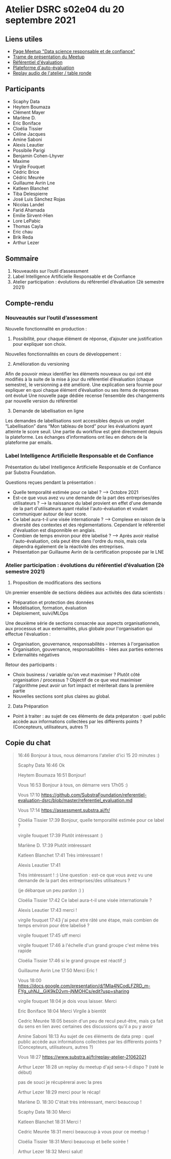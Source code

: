 # Atelier DSRC s02e04 du 20 septembre 2021

## Liens utiles

- [Page Meetup "Data science responsable et de confiance"](https://www.meetup.com/fr-FR/data-science-responsable-et-de-confiance/)
- [Trame de présentation du Meetup](https://docs.google.com/presentation/d/1MIa4NCodLFZRD_m-FYg_uhNJ__GiK9kD2vm-jNMOHCs/edit?usp=sharing)
- [Référentiel d'évaluation](https://github.com/SubstraFoundation/referentiel-evaluation-dsrc/blob/master/referentiel_evaluation.md)
- [Plateforme d'auto-évaluation](https://assessment.substra.ai/)
- [Replay audio de l'atelier / table ronde](https://www.substra.ai/fr/replay-atelier-21062021)

## Participants

- Scaphy Data
- Heytem Boumaza
- Clément Mayer
- Marlène D.
- Eric Boniface
- Cloélia Tissier
- Céline Jacques
- Amine Saboni
- Alexis Leautier
- Possibile Parigi
- Benjamin Cohen-Lhyver
- Maxime
- Virgile Fouquet
- Cédric Brice
- Cédric Meurée
- Guillaume Avrin Lne
- Katleen Blanchet
- Tiba Delespierre
- José Luis Sànchez Rojas
- Nicolas Landel
- Farid Ahamada
- Emilie Sirvent-Hien
- Lore LePabic
- Thomas Cayla
- Eric chau
- Brik Reda
- Arthur Lezer

## Sommaire

1. Nouveautés sur l’outil d’assessment
1. Label Intelligence Artificielle Responsable et de Confiance
1. Atelier participation : évolutions du référentiel d’évaluation (2è semestre 2021)

## Compte-rendu

### Nouveautés sur l’outil d’assessment

Nouvelle fonctionnalité en production : 

1. Possibilité, pour chaque élément de réponse, d’ajouter une justification pour expliquer son choix.

Nouvelles fonctionnalités en cours de développement : 

2. Amélioration du versioning

Afin de pouvoir mieux identifier les éléments nouveaux ou qui ont été modifiés à la suite de la mise à jour du référentiel d’évaluation (chaque semestre), le versionning a été amélioré. 
Une explication sera fournie pour expliquer en quoi chaque élément d’évaluation ou ses items de réponses ont évolué
Une nouvelle page dédiée recense l’ensemble des changements par nouvelle version du référentiel

3. Demande de labellisation en ligne 

Les demandes de labellisations sont accessibles depuis un onglet “Labellisation” dans “Mon tableau de bord” pour les évaluations ayant atteinte le score seuil. 
Une partie du workflow est géré directement depuis la plateforme. 
Les échanges d’informations ont lieu en dehors de la plateforme par emails. 

### Label Intelligence Artificielle Responsable et de Confiance

Présentation du label Intelligence Artificielle Responsable et de Confiance par Substra Foundation.

Questions reçues pendant la présentation : 

- Quelle temporalité estimée pour ce label ? --> Octobre 2021 
- Est-ce que vous avez vu une demande de la part des entreprises/des utilisateurs ? --> la naissance du label provient en effet d'une demande de la part d'utilisateurs ayant réalisé l'auto-évaluation et voulant communiquer autour de leur score. 
- Ce label aura-t-il une visée internationale ? --> Complexe en raison de la diversité des contextes et des réglementations. Cependant le référentiel d'évaluation est disponnible en anglais. 
- Combien de temps environ pour être labelisé ? --> Après avoir réalisé l'auto-évaluation, cela peut être dans l'ordre du mois, mais cela dépendra également de la réactivité des entreprises. 
- Présentation par Guillaume Avrin de la certification proposée par le LNE 

### Atelier participation : évolutions du référentiel d’évaluation (2è semestre 2021)

1. Proposition de modifications des sections 

Un premier ensemble de sections dédiées aux activités des data scientists :

- Préparation et protection des données
- Modélisation, formation, évaluation
- Déploiement, suivi/MLOps

Une deuxième série de sections consacrée aux aspects organisationnels, aux processus et aux externalités, plus globale pour l'organisation qui effectue l'évaluation :

- Organisation, gouvernance, responsabilités - internes à l'organisation
- Organisation, gouvernance, responsabilités - liées aux parties externes
- Externalités négatives

Retour des participants : 

- Choix business / variable qu'on veut maximiser ? Plutôt côté organisation / processus ? Objectif de ce que veut maximiser l'algorithme peut avoir un fort impact et mériterait dans la première partie
- Nouvelles sections sont plus claires au global. 

2. Data Préparation

- Point à traiter : au sujet de ces éléments de data préparaton : quel public accède aux informations collectées  par les différents points ? (Concepteurs, utilisateurs, autres ?)

## Copie du chat

> 16:46
> Bonjour à tous, nous démarrons l'atelier d'ici 15 20 minutes :) 
> 
>Scaphy Data
> 16:46
> Ok
>
> Heytem Boumaza
> 16:51
> Bonjour!
>
> Vous
> 16:53
> Bonjour à tous, on démarre vers 17h05 :) 
>
> Vous
> 17:10
> https://github.com/SubstraFoundation/referentiel-evaluation-dsrc/blob/master/referentiel_evaluation.md
>
> Vous
> 17:14
> https://assessment.substra.ai/fr/
>
> Cloélia Tissier
> 17:39
> Bonjour, quelle temporalité estimée pour ce label ?
>
> virgile fouquet
> 17:39
> Plutôt intéressant :)
>
> Marlène D.
> 17:39
> Plutôt intéressant
>
> Katleen Blanchet
> 17:41
> Très intéressant !
>
> Alexis Leautier
> 17:41
> 
> Très intéressant ! :) Une question : est-ce que vous avez vu une demande de la part des entreprises/des utilisateurs ? 
>
> (je débarque un peu pardon :) )
>
> Cloélia Tissier
> 17:42
> Ce label aura-t-il une visée internationale ? 
>
> Alexis Leautier
> 17:43
> merci !
>
> virgile fouquet
> 17:43
> j'ai peut etre râté une étape, mais combien de temps environ pour être labelisé ?
>
> virgile fouquet
> 17:45
> uff
> merci
>
> virgile fouquet
> 17:46
> à l'échelle d'un grand groupe c'est même très rapide
>
> Cloélia Tissier
> 17:46
> si le grand groupe est réactif ;)
>
> Guillaume Avrin Lne
> 17:50
> Merci Eric ! 
>
> Vous
> 18:00
> https://docs.google.com/presentation/d/1MIa4NCodLFZRD_m-FYg_uhNJ__GiK9kD2vm-jNMOHCs/edit?usp=sharing
>
> virgile fouquet
> 18:04
> je dois vous laisser. Merci 
>
> Eric Boniface
> 18:04
> Merci Virgile à bientôt
>
> Cedric Meurée
> 18:05
> besoin d'un peu de recul peut-être, mais ça fait du sens en lien avec certaines des discussions qu'il a pu y avoir
>
> Amine Saboni
> 18:13
> Au sujet de ces éléments de data prep : quel public accède aux informations collectées  par les différents points ? (Concepteurs, utilisateurs, autres ?)
>
> Vous
> 18:27
> https://www.substra.ai/fr/replay-atelier-21062021
>
> Arthur Lezer
> 18:28
> un replay du meetup d'ajd sera-t-il dispo ? (raté le début)
>
> pas de souci je récupèrerai avec la pres
>
> Arthur Lezer
> 18:29
> merci pour le récap!
>
> Marlène D.
> 18:30
> C'était très intéressant, merci beaucoup !
>
> Scaphy Data
> 18:30
> Merci
>
> Katleen Blanchet
> 18:31
> Merci !
>
> Cedric Meurée
> 18:31
> merci beaucoup à vous pour ce meetup !
>
> Cloélia Tissier
> 18:31
> Merci beaucoup et belle soirée !
>
> Arthur Lezer
> 18:32
> Merci salut! 